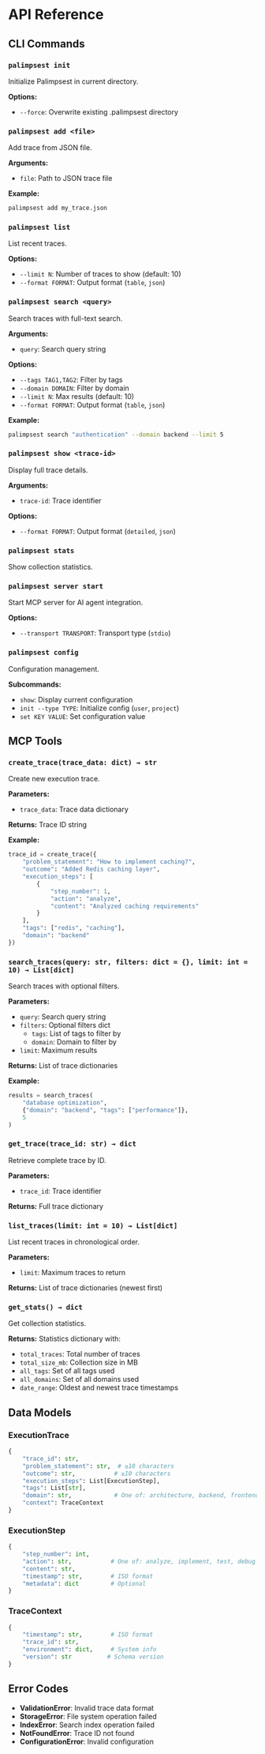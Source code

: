 # API Reference

## CLI Commands

### `palimpsest init`

Initialize Palimpsest in current directory.

**Options:**

- `--force`: Overwrite existing .palimpsest directory

### `palimpsest add <file>`

Add trace from JSON file.

**Arguments:**

- `file`: Path to JSON trace file

**Example:**

```bash
palimpsest add my_trace.json
```

### `palimpsest list`

List recent traces.

**Options:**

- `--limit N`: Number of traces to show (default: 10)
- `--format FORMAT`: Output format (`table`, `json`)

### `palimpsest search <query>`

Search traces with full-text search.

**Arguments:**

- `query`: Search query string

**Options:**

- `--tags TAG1,TAG2`: Filter by tags
- `--domain DOMAIN`: Filter by domain
- `--limit N`: Max results (default: 10)
- `--format FORMAT`: Output format (`table`, `json`)

**Example:**

```bash
palimpsest search "authentication" --domain backend --limit 5
```

### `palimpsest show <trace-id>`

Display full trace details.

**Arguments:**

- `trace-id`: Trace identifier

**Options:**

- `--format FORMAT`: Output format (`detailed`, `json`)

### `palimpsest stats`

Show collection statistics.

### `palimpsest server start`

Start MCP server for AI agent integration.

**Options:**

- `--transport TRANSPORT`: Transport type (`stdio`)

### `palimpsest config`

Configuration management.

**Subcommands:**

- `show`: Display current configuration
- `init --type TYPE`: Initialize config (`user`, `project`)
- `set KEY VALUE`: Set configuration value

## MCP Tools

### `create_trace(trace_data: dict) → str`

Create new execution trace.

**Parameters:**

- `trace_data`: Trace data dictionary

**Returns:** Trace ID string

**Example:**

```python
trace_id = create_trace({
    "problem_statement": "How to implement caching?",
    "outcome": "Added Redis caching layer",
    "execution_steps": [
        {
            "step_number": 1,
            "action": "analyze",
            "content": "Analyzed caching requirements"
        }
    ],
    "tags": ["redis", "caching"],
    "domain": "backend"
})
```

### `search_traces(query: str, filters: dict = {}, limit: int = 10) → List[dict]`

Search traces with optional filters.

**Parameters:**

- `query`: Search query string
- `filters`: Optional filters dict
  - `tags`: List of tags to filter by
  - `domain`: Domain to filter by
- `limit`: Maximum results

**Returns:** List of trace dictionaries

**Example:**

```python
results = search_traces(
    "database optimization",
    {"domain": "backend", "tags": ["performance"]},
    5
)
```

### `get_trace(trace_id: str) → dict`

Retrieve complete trace by ID.

**Parameters:**

- `trace_id`: Trace identifier

**Returns:** Full trace dictionary

### `list_traces(limit: int = 10) → List[dict]`

List recent traces in chronological order.

**Parameters:**

- `limit`: Maximum traces to return

**Returns:** List of trace dictionaries (newest first)

### `get_stats() → dict`

Get collection statistics.

**Returns:** Statistics dictionary with:

- `total_traces`: Total number of traces
- `total_size_mb`: Collection size in MB
- `all_tags`: Set of all tags used
- `all_domains`: Set of all domains used
- `date_range`: Oldest and newest trace timestamps

## Data Models

### ExecutionTrace

```python
{
    "trace_id": str,
    "problem_statement": str,  # ≥10 characters
    "outcome": str,           # ≥10 characters
    "execution_steps": List[ExecutionStep],
    "tags": List[str],
    "domain": str,            # One of: architecture, backend, frontend, data, security, devops
    "context": TraceContext
}
```

### ExecutionStep

```python
{
    "step_number": int,
    "action": str,           # One of: analyze, implement, test, debug
    "content": str,
    "timestamp": str,        # ISO format
    "metadata": dict         # Optional
}
```

### TraceContext

```python
{
    "timestamp": str,        # ISO format
    "trace_id": str,
    "environment": dict,     # System info
    "version": str          # Schema version
}
```

## Error Codes

- **ValidationError**: Invalid trace data format
- **StorageError**: File system operation failed
- **IndexError**: Search index operation failed
- **NotFoundError**: Trace ID not found
- **ConfigurationError**: Invalid configuration
